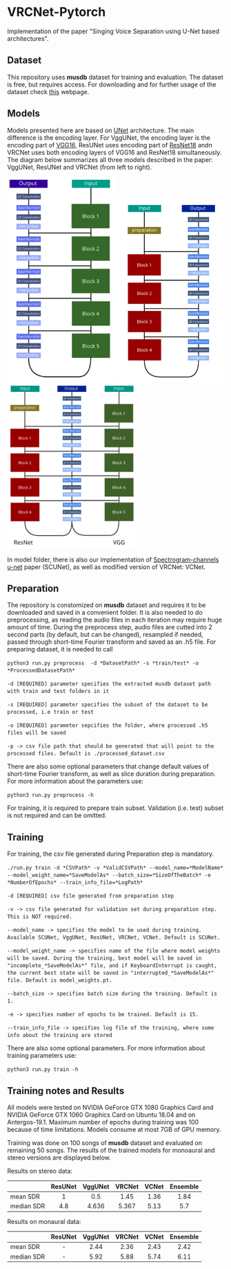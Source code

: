 # VRCNet-Pytorch

Implementation of the paper "Singing Voice Separation using U-Net based architectures".


## Dataset

This repository uses **musdb** dataset for training and evaluation. The dataset is free, but requires access. For downloading and for further usage of the dataset check [this](https://zenodo.org/record/1117372#.XQlP9bpfg3E) webpage.

## Models

Models presented here are based on [UNet](https://arxiv.org/abs/1505.04597) architecture. The main difference is the encoding layer. For VggUNet, the encoding layer is the encoding part of [VGG16](https://arxiv.org/abs/1409.1556), ResUNet uses encoding part of [ResNet18](https://arxiv.org/abs/1512.03385) andn VRCNet uses both encoding layers of VGG16 and ResNet18 simultaneously. The diagram below summarizes all three models described in the paper: VggUNet, ResUNet and VRCNet (from left to right).


<img width="250" src="./VggUNet_diag.png"> <img width="250" src="./ResUNet_diag.png"> <img width="300" src="./VRCNet_diag.png">

In model folder, there is also our implementation of [Spectrogram-channels u-net](https://arxiv.org/abs/1810.11520) paper (SCUNet), as well as modified version of VRCNet: VCNet.

## Preparation

The repository is constomized on **musdb** dataset and requires it to be downloaded and saved in a convenient folder. It is also needed to do preprocessing, as reading the audio files in each iteration may require huge amount of time. During the preprocess step, audio files are cutted into 2 second parts (by default, but can be changed), resampled if needed, passed through short-time Fourier transform and saved as an .h5 file. For preparing dataset, it is needed to call

`python3 run.py preprocess  -d *DatasetPath* -s *train/test* -o *ProcessedDatasetPath*`

`-d [REQUIRED] parameter specifies the extracted musdb dataset path with train and test folders in it`

`-s [REQUIRED] parameter specifies the subset of the dataset to be processed, i.e train or test`

`-o [REQUIRED] parameter sepcifies the folder, where processed .h5 files will be saved`

`-p -> csv file path that should be generated that will point to the processed files. Default is ./processed_dataset.csv`

There are also some optional parameters that change default values of short-time Fourier transform, as well as slice duration during preparation. For more information about the parameters use:

`python3 run.py preprocess -h`

For training, it is required to prepare train subset. Validation (i.e. test) subset is not required and can be omitted. 

## Training

For training, the csv file generated during Preparation step is mandatory.

`./run.py train -d *CSVPath* -v *ValidCSVPath* --model_name=*ModelName* --model_weight_name=*SaveModelAs* --batch_size=*SizeOfTheBatch* -e *NumberOfEpochs* --train_info_file=*LogPath*`

`-d [REQUIRED] csv file generated from preparation step`

`-v -> csv file generated for validation set during preparation step. This is NOT required.`

`--model_name -> specifies the model to be used during training. Available SCUNet, VggUNet, ResUNet, VRCNet, VCNet. Default is SCUNet.`

`--model_weight_name -> specifies name of the file where model weights will be saved. During the training, best model will be saved in "incomplete_*SaveModelAs*" file, and if KeyboardInterrupt is caught, the current best state will be saved in "interrupted_*SaveModelAs*" file. Default is model_weights.pt.`

`--batch_size -> specifies batch size during the training. Default is 1.`

`-e -> specifies number of epochs to be trained. Default is 15. `

`--train_info_file -> specifies log file of the training, where some info about the training are stored `

There are also some optional parameters. For more information about training parameters use:

`python3 run.py train -h`

## Training notes and Results

All models were tested on NVIDIA GeForce GTX 1080 Graphics Card and NVIDIA GeForce GTX 1060 Graphics Card on Ubuntu 18.04 and on Antergos-19.1. Maximum number of epochs during training was 100 because of time limitations. Models consume at most 7GB of GPU memory.

Training was done on 100 songs of **musdb** dataset and evaluated on remaining 50 songs. The results of the trained models for monoaural and stereo versions are displayed below.

Results on stereo data:

|               | ResUNet  | VggUNet  | VRCNet    | VCNet   | Ensemble | 
| ------------- |:--------:|:--------:|:---------:|:-------:|:--------:|
| mean SDR      |   1      |      0.5 | 1.45      | 1.36    | 1.84     |
| median SDR    |   4.8    |   4.636  | 5.367     | 5.13    |   5.7    |


Results on monaural data:

|               | ResUNet  | VggUNet  | VRCNet    | VCNet   | Ensemble | 
| ------------- |:--------:|:--------:|:---------:|:-------:|:--------:|
| mean SDR      |   -      |     2.44 | 2.36      | 2.43    | 2.42     |
| median SDR    |   -      |   5.92   | 5.88      | 5.74    |   6.11   |
